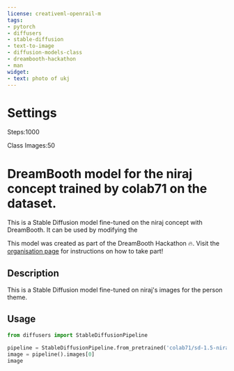 ```yaml
---
license: creativeml-openrail-m
tags:
- pytorch
- diffusers
- stable-diffusion
- text-to-image
- diffusion-models-class
- dreambooth-hackathon
- man
widget:
- text: photo of ukj
---
```

# Settings
Steps:1000

Class Images:50

# DreamBooth model for the niraj concept trained by colab71 on the  dataset.

This is a Stable Diffusion model fine-tuned on the niraj concept with DreamBooth. It can be used by modifying the 

This model was created as part of the DreamBooth Hackathon 🔥. Visit the [organisation page](https://huggingface.co/dreambooth-hackathon) for instructions on how to take part!

## Description


This is a Stable Diffusion model fine-tuned on niraj's images for the person theme.


## Usage

```python
from diffusers import StableDiffusionPipeline

pipeline = StableDiffusionPipeline.from_pretrained('colab71/sd-1.5-niraj-1000')
image = pipeline().images[0]
image
```
